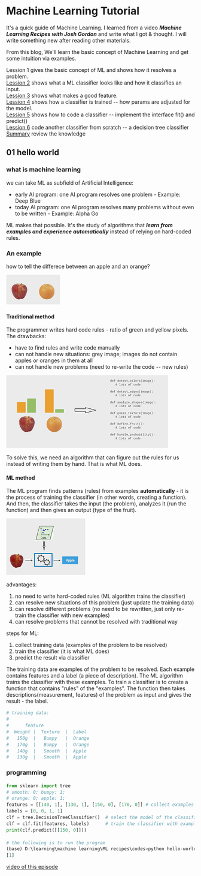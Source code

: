 
# Machine Learning Tutorial

It's a quick guide of Machine Learning.
I learned from a video ***Machine Learning Recipes with Josh Gordon***
and write what I got & thought. I will write something new
after reading other materials.

From this blog, We'll learn the basic concept of Machine Learning and get some intuition via examples.

Lession 1 gives the basic concept of ML and shows how it resolves a problem.  
[Lession 2](./02.md) shows what a ML classifier looks like and how it classifies an input.  
[Lession 3](./03.md) shows what makes a good feature.  
[Lession 4](./04.md) shows how a classifier is trained -- how params are adjusted for the model.  
[Lession 5](./05.md) shows how to code a classifier -- implement the interface fit() and predict()  
[Lession 6](./06.md) code another classifier from scratch -- a decision tree classifier  
[Summary](./summary.md) review the knowledge

## 01 hello world

### what is machine learning

we can take ML as subfield of Artificial Intelligence:

* early AI program: one AI program resolves one problem - Example: Deep Blue
* today AI program: one AI program resolves many problems without even to be written - Example: Alpha Go

ML makes that possible. It's the study of algorithms that ***learn from examples and experience automatically*** instead of relying on hard-coded rules.

### An example

how to tell the differece between an apple and an orange?

![apple orange issue](./pic/apple_orange.png)

#### Traditional method

The programmer writes hard code rules - ratio of green and yellow pixels. The drawbacks:

* have to find rules and write code manually
* can not handle new situations: grey image; images do not contain apples or oranges in them at all
* can not handle new problems (need to re-write the code -- new rules)

![hard coded rules](./pic/hard_coded_rules.png)

To solve this, we need an algorithm that can figure out the rules for us
instead of writing them by hand. That is what ML does.

#### ML method

The ML program finds patterns (rules) from examples **automatically** - it
is the process of training the classifier (in other words, creating a function).
And then, the classifier takes the input (the problem), analyzes it (run the function) and then gives an output (type of the fruit).

![ml classify apple](./pic/apple_classifier.png)

advantages:

1. no need to write hard-coded rules (ML algorithm trains the classifier)
2. can resolve new situations of this problem (just update the training data)
3. can resolve different problems (no need to be rewritten, just only re-train the classifier with new examples)
4. can resolve problems that cannot be resolved with traditional way

steps for ML:

1. collect training data (examples of the problem to be resolved)
2. train the classifier (it is what ML does)
3. predict the result via classifier

The training data are examples of the problem to be resolved.
Each example contains features and a label (a piece of description).
The ML algorithm trains the classifier with these examples.
To train a classifier is to create a function that contains
"rules" of the "examples". The function then takes
descriptions(measurement, features) of the problem as input
and gives the result - the label.

```python
# training data:
#
#      feature
#  Weight |  Texture  |  Label
#   150g  |   Bumpy   |  Orange
#   170g  |   Bumpy   |  Orange
#   140g  |   Smooth  |  Apple
#   130g  |   Smooth  |  Apple
```

### programming

```python
from sklearn import tree
# smooth: 0; bumpy: 1;
# orange: 0; apple: 1;
features = [[140, 1], [130, 1], [150, 0], [170, 0]] # collect examples
labels = [0, 0, 1, 1]
clf = tree.DecisionTreeClassifier()  # select the model of the classifier
clf = clf.fit(features, labels)      # train the classifier with examples
print(clf.predict([[150, 0]]))

# the following is to run the program
(base) D:\learning\machine learning\ML recipes\codes>python hello-world.py
[1]
```

[video of this episode](https://www.yxgapp.com/hello-world-machine-learning-recipes-1/ "click here to watch the video")
